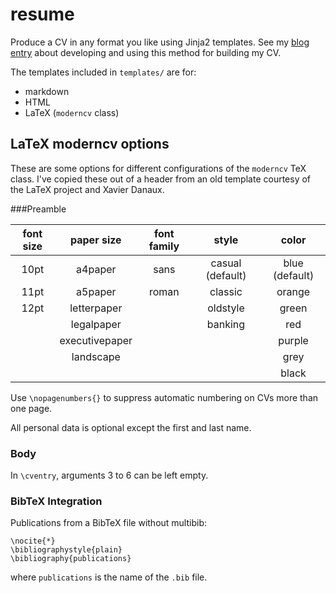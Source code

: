 # resume
Produce a CV in any format you like using Jinja2 templates. See my 
[blog entry](http://wtbarnes.github.io/2016/08/28/cv-howto/) about developing and using this method for 
building my CV.

The templates included in `templates/` are for:

* markdown
* HTML
* LaTeX (`moderncv` class)

## LaTeX moderncv options
These are some options for different configurations of the `moderncv` TeX class. I've copied these out of a header from an old template courtesy of the LaTeX project and Xavier Danaux.

###Preamble

| font size | paper size | font family | style | color |
|:---------:|:----------:|:-----------:|:-----:|:-----:|
| 10pt | a4paper | sans | casual (default) | blue (default)|
| 11pt | a5paper | roman | classic | orange |
| 12pt | letterpaper |  | oldstyle | green |
|  | legalpaper |  | banking | red |
|  | executivepaper |  | | purple |
|  | landscape |  | | grey |
|  |  |  | | black |

Use `\nopagenumbers{}` to suppress automatic numbering on CVs more than one page.

All personal data is optional except the first and last name.

### Body
In `\cventry`, arguments 3 to 6 can be left empty.

### BibTeX Integration
Publications from a BibTeX file without multibib:
```
\nocite{*}
\bibliographystyle{plain}
\bibliography{publications}
```
where `publications` is the name of the `.bib` file.
